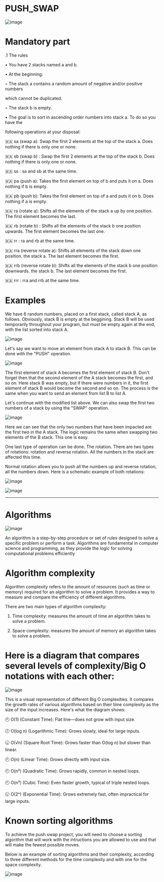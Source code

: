 # PUSH_SWAP



![image](https://github.com/user-attachments/assets/215215d1-c4f9-49e5-833d-42c16b24d363)



# Mandatory part

.1 The rules

• You have 2 stacks named a and b.

• At the beginning:

◦ The stack a contains a random amount of negative and/or positive numbers

which cannot be duplicated.

◦ The stack b is empty.

• The goal is to sort in ascending order numbers into stack a. To do so you have the

following operations at your disposal:


🇲🇦 sa (swap a): Swap the first 2 elements at the top of the stack a. Does nothing if there is only one or none. 

🇲🇦 sb (swap b) : Swap the first 2 elements at the top of the stack b. Does nothing if there is only one or none. 

🇲🇦 ss : sa and sb at the same time. 

🇲🇦 pa (push a): Takes the first element on top of b and puts it on a. Does nothing if b is empty. 

🇲🇦 pb (push b): Takes the first element on top of a and puts it on b. Does nothing if a is empty. 

🇲🇦 ra (rotate a): Shifts all the elements of the stack a up by one position. The first element becomes the last. 

🇲🇦 rb (rotate b) : Shifts all the elements of the stack b one position upwards. The first element becomes the last one. 

🇲🇦 rr : ra and rb at the same time. 

🇲🇦 rra (reverse rotate a): Shifts all elements of the stack down one position. the stack a. The last element becomes the first. 

🇲🇦 rrb (reverse rotate b): Shifts all the elements of the stack b one position downwards. the stack b. The last element becomes the first. 

🇲🇦 rrr : rra and rrb at the same time.

# Examples

We have 6 random numbers, placed on a first stack, called stack A, as follows. Obviously, stack B is empty at the beggining. Stack B will be used temporarily throughout your program, but must be empty again at the end, with the list sorted into stack A.

![image](https://github.com/user-attachments/assets/dda016e2-af7b-4287-9c74-58c5d2c741eb)

Let's say we want to move an element from stack A to stack B. This can be done with the "PUSH" operation. 

![image](https://github.com/user-attachments/assets/98823f3a-7bc4-4f69-a117-904164504474)

The first element of stack A becomes the first element of stack B. Don't forget then that the second element of the A stack becomes the first, and so on. Here stack B was empty, but if there were numbers in it, the first element of stack B would become the second and so on. The process is the same when you want to send an element from list B to list A.


Let's continue with the modified list above. We can also swap the first two numbers of a stack by using the "SWAP" operation.

![image](https://github.com/user-attachments/assets/ed770b68-4d53-43a5-a77b-f4cf47c28c29)

Here we can see that the only two numbers that have been impacted are the first two in the A stack. The logic remains the same when swapping two elements of the B stack. This one is easy.

One last type of operation can be done. The rotation. There are two types of rotations: rotation and reverse rotation. All the numbers in the stack are affected this time. 

Normal rotation allows you to push all the numbers up and reverse rotation, all the numbers down. Here is a schematic example of both rotations:

![image](https://github.com/user-attachments/assets/f2d91118-ce14-47b9-b63c-983169533ceb)

![image](https://github.com/user-attachments/assets/ac25da39-7728-4681-8b15-2b84ac94f636)

--------------------------------------------------------------------------------------------------------------------------------------

# ****Algorithms****

   ![image](https://github.com/user-attachments/assets/eb151018-a77f-4a2b-8e16-375b7c082f53)


An algorithm is a step-by-step procedure or set of rules designed to solve a specific problem or perform a task. Algorithms are fundamental in computer science and programming, as they provide the logic for solving computational problems efficiently

# Algorithm complexity

Algorithm complexity refers to the amount of resources (such as time or memory) required for an algorithm to solve a problem. It provides a way to measure and compare the efficiency of different algorithms.


There are two main types of algorithm complexity:

1. Time complexity: measures the amount of time an algorithm takes to solve a problem. 


2. Space complexity: measures the amount of memory an algorithm takes to solve a problem.

# Here is a diagram that compares several levels of complexity/Big O notations with each other:

![image](https://github.com/user-attachments/assets/c2e32414-db48-4c95-b55c-507428659eaf)

This is a visual representation of different Big O complexities. It compares the growth rates of various algorithms based on their time complexity as the size of the input increases. Here's what the diagram shows:


🕙 O(1) (Constant Time): Flat line—does not grow with input size.


🕖 O(log n) (Logarithmic Time): Grows slowly, ideal for large inputs.


🕢 O(√n) (Square Root Time): Grows faster than O(log n) but slower than linear.


🕗 O(n) (Linear Time): Grows directly with input size.


🕘 O(n²) (Quadratic Time): Grows rapidly, common in nested loops.


🕘 O(n³) (Cubic Time): Even faster growth, typical of triple nested loops.


🕤 O(2ⁿ) (Exponential Time): Grows extremely fast, often impractical for large inputs.

# Known sorting algorithms
To achieve the push swap project, you will need to choose a sorting algorithm that will work with the intructions you are allowed to use and that will make the fewest possible moves.

Below is an example of sorting algorithms and their complexity, according to three different methods for the time complexity and with one for the space complexity.

![image](https://github.com/user-attachments/assets/6419fe37-1bbe-4c71-8c28-a707400601ee)
